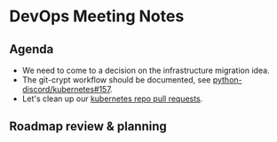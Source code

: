 # DevOps Meeting Notes

## Agenda

- We need to come to a decision on the infrastructure migration idea.
- The git-crypt workflow should be documented, see
  [python-discord/kubernetes#157](https://github.com/python-discord/kubernetes/issues/157).
- Let's clean up our [kubernetes repo pull
  requests](https://github.com/python-discord/kubernetes/pulls).

## Roadmap review & planning
